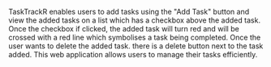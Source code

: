 TaskTrackR enables users to add tasks using the "Add Task" button and view the added tasks on a list which has a checkbox above the added task. Once the checkbox if clicked, the added task will turn red and will be crossed with a red line which symbolises a task being completed. Once the user wants to delete the added task. there is a delete button next to the task added. This web application allows users to manage their tasks efficiently.
